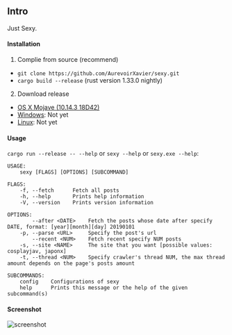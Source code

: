 ## Intro

Just Sexy.

#### Installation

1.  Complie from source (recommend)
   - `git clone https://github.com/AurevoirXavier/sexy.git`
   - `cargo build --release` (rust version 1.33.0 nightly)
2.  Download release
   - [OS X Mojave (10.14.3 18D42)](https://github.com/AurevoirXavier/xmly-exporter/releases/download/1.0/xmly-exporter)
   - [Windows](#): Not yet
   - [Linux](#): Not yet

#### Usage

`cargo run --release -- --help` or `sexy --help` or `sexy.exe --help`:

```text
USAGE:
    sexy [FLAGS] [OPTIONS] [SUBCOMMAND]

FLAGS:
    -f, --fetch      Fetch all posts
    -h, --help       Prints help information
    -V, --version    Prints version information

OPTIONS:
        --after <DATE>    Fetch the posts whose date after specify DATE, format: [year][month][day] 20190101
    -p, --parse <URL>     Specify the post's url
        --recent <NUM>    Fetch recent specify NUM posts
    -s, --site <NAME>     The site that you want [possible values: cosplayjav, japonx]
    -t, --thread <NUM>    Specify crawler's thread NUM, the max thread amount depends on the page's posts amount

SUBCOMMANDS:
    config    Configurations of sexy
    help      Prints this message or the help of the given subcommand(s)

```

#### Screenshot

![screenshot](demo.png)
